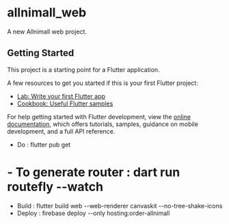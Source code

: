 # allnimall_web

A new Allnimall web project.

## Getting Started

This project is a starting point for a Flutter application.

A few resources to get you started if this is your first Flutter project:

- [Lab: Write your first Flutter app](https://docs.flutter.dev/get-started/codelab)
- [Cookbook: Useful Flutter samples](https://docs.flutter.dev/cookbook)

For help getting started with Flutter development, view the
[online documentation](https://docs.flutter.dev/), which offers tutorials, samples, guidance on
mobile development, and a full API reference.

- Do : flutter pub get

# - To generate router : dart run routefly --watch

- Build : flutter build web --web-renderer canvaskit --no-tree-shake-icons
- Deploy : firebase deploy --only hosting:order-allnimall
